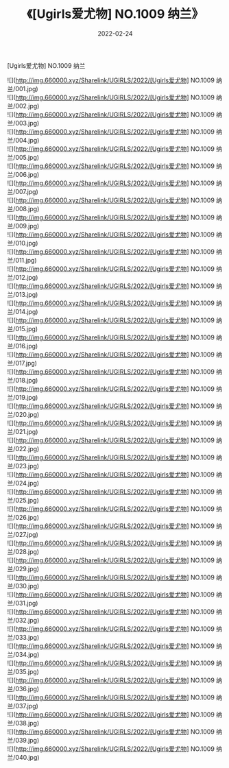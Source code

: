 ﻿---
layout: post
title:  《[Ugirls爱尤物] NO.1009 纳兰》
date:   2022-02-24
img: http://img.660000.xyz/Sharelink/UGIRLS/2022/[Ugirls爱尤物] NO.1009 纳兰/000.jpg
categories: [美女, 清纯, 唯美]
---

[Ugirls爱尤物] NO.1009 纳兰

 ![](http://img.660000.xyz/Sharelink/UGIRLS/2022/[Ugirls爱尤物] NO.1009 纳兰/001.jpg) <br>![](http://img.660000.xyz/Sharelink/UGIRLS/2022/[Ugirls爱尤物] NO.1009 纳兰/002.jpg) <br>![](http://img.660000.xyz/Sharelink/UGIRLS/2022/[Ugirls爱尤物] NO.1009 纳兰/003.jpg) <br>![](http://img.660000.xyz/Sharelink/UGIRLS/2022/[Ugirls爱尤物] NO.1009 纳兰/004.jpg) <br>![](http://img.660000.xyz/Sharelink/UGIRLS/2022/[Ugirls爱尤物] NO.1009 纳兰/005.jpg) <br>![](http://img.660000.xyz/Sharelink/UGIRLS/2022/[Ugirls爱尤物] NO.1009 纳兰/006.jpg) <br>![](http://img.660000.xyz/Sharelink/UGIRLS/2022/[Ugirls爱尤物] NO.1009 纳兰/007.jpg) <br>![](http://img.660000.xyz/Sharelink/UGIRLS/2022/[Ugirls爱尤物] NO.1009 纳兰/008.jpg) <br>![](http://img.660000.xyz/Sharelink/UGIRLS/2022/[Ugirls爱尤物] NO.1009 纳兰/009.jpg) <br>![](http://img.660000.xyz/Sharelink/UGIRLS/2022/[Ugirls爱尤物] NO.1009 纳兰/010.jpg) <br>![](http://img.660000.xyz/Sharelink/UGIRLS/2022/[Ugirls爱尤物] NO.1009 纳兰/011.jpg) <br>![](http://img.660000.xyz/Sharelink/UGIRLS/2022/[Ugirls爱尤物] NO.1009 纳兰/012.jpg) <br>![](http://img.660000.xyz/Sharelink/UGIRLS/2022/[Ugirls爱尤物] NO.1009 纳兰/013.jpg) <br>![](http://img.660000.xyz/Sharelink/UGIRLS/2022/[Ugirls爱尤物] NO.1009 纳兰/014.jpg) <br>![](http://img.660000.xyz/Sharelink/UGIRLS/2022/[Ugirls爱尤物] NO.1009 纳兰/015.jpg) <br>![](http://img.660000.xyz/Sharelink/UGIRLS/2022/[Ugirls爱尤物] NO.1009 纳兰/016.jpg) <br>![](http://img.660000.xyz/Sharelink/UGIRLS/2022/[Ugirls爱尤物] NO.1009 纳兰/017.jpg) <br>![](http://img.660000.xyz/Sharelink/UGIRLS/2022/[Ugirls爱尤物] NO.1009 纳兰/018.jpg) <br>![](http://img.660000.xyz/Sharelink/UGIRLS/2022/[Ugirls爱尤物] NO.1009 纳兰/019.jpg) <br>![](http://img.660000.xyz/Sharelink/UGIRLS/2022/[Ugirls爱尤物] NO.1009 纳兰/020.jpg) <br>![](http://img.660000.xyz/Sharelink/UGIRLS/2022/[Ugirls爱尤物] NO.1009 纳兰/021.jpg) <br>![](http://img.660000.xyz/Sharelink/UGIRLS/2022/[Ugirls爱尤物] NO.1009 纳兰/022.jpg) <br>![](http://img.660000.xyz/Sharelink/UGIRLS/2022/[Ugirls爱尤物] NO.1009 纳兰/023.jpg) <br>![](http://img.660000.xyz/Sharelink/UGIRLS/2022/[Ugirls爱尤物] NO.1009 纳兰/024.jpg) <br>![](http://img.660000.xyz/Sharelink/UGIRLS/2022/[Ugirls爱尤物] NO.1009 纳兰/025.jpg) <br>![](http://img.660000.xyz/Sharelink/UGIRLS/2022/[Ugirls爱尤物] NO.1009 纳兰/026.jpg) <br>![](http://img.660000.xyz/Sharelink/UGIRLS/2022/[Ugirls爱尤物] NO.1009 纳兰/027.jpg) <br>![](http://img.660000.xyz/Sharelink/UGIRLS/2022/[Ugirls爱尤物] NO.1009 纳兰/028.jpg) <br>![](http://img.660000.xyz/Sharelink/UGIRLS/2022/[Ugirls爱尤物] NO.1009 纳兰/029.jpg) <br>![](http://img.660000.xyz/Sharelink/UGIRLS/2022/[Ugirls爱尤物] NO.1009 纳兰/030.jpg) <br>![](http://img.660000.xyz/Sharelink/UGIRLS/2022/[Ugirls爱尤物] NO.1009 纳兰/031.jpg) <br>![](http://img.660000.xyz/Sharelink/UGIRLS/2022/[Ugirls爱尤物] NO.1009 纳兰/032.jpg) <br>![](http://img.660000.xyz/Sharelink/UGIRLS/2022/[Ugirls爱尤物] NO.1009 纳兰/033.jpg) <br>![](http://img.660000.xyz/Sharelink/UGIRLS/2022/[Ugirls爱尤物] NO.1009 纳兰/034.jpg) <br>![](http://img.660000.xyz/Sharelink/UGIRLS/2022/[Ugirls爱尤物] NO.1009 纳兰/035.jpg) <br>![](http://img.660000.xyz/Sharelink/UGIRLS/2022/[Ugirls爱尤物] NO.1009 纳兰/036.jpg) <br>![](http://img.660000.xyz/Sharelink/UGIRLS/2022/[Ugirls爱尤物] NO.1009 纳兰/037.jpg) <br>![](http://img.660000.xyz/Sharelink/UGIRLS/2022/[Ugirls爱尤物] NO.1009 纳兰/038.jpg) <br>![](http://img.660000.xyz/Sharelink/UGIRLS/2022/[Ugirls爱尤物] NO.1009 纳兰/039.jpg) <br>![](http://img.660000.xyz/Sharelink/UGIRLS/2022/[Ugirls爱尤物] NO.1009 纳兰/040.jpg) <br>